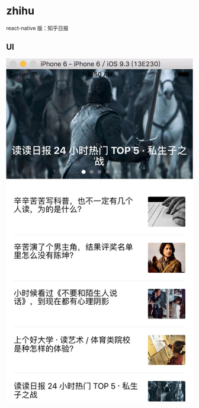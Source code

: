 # zhihu
react-native 版：知乎日报

## UI

![image](https://github.com/aidenzou/zhihu/blob/master/assets/show_1.png)
